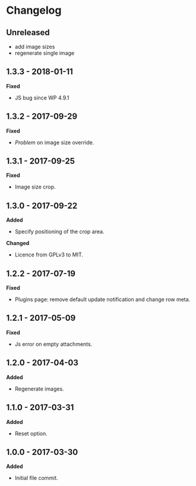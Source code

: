 # Changelog

## Unreleased

* add image sizes
* regenerate single image

## 1.3.3 - 2018-01-11
**Fixed**

* JS bug since WP 4.9.1

## 1.3.2 - 2017-09-29
**Fixed**

* _Problem_ on image size override.

## 1.3.1 - 2017-09-25
**Fixed**

* Image size crop.

## 1.3.0 - 2017-09-22
**Added**

* Specify positioning of the crop area.

**Changed**

* Licence from GPLv3 to MIT.

## 1.2.2 - 2017-07-19
**Fixed**

* Plugins page: remove default update notification and change row meta.

## 1.2.1 - 2017-05-09
**Fixed**

* Js error on empty attachments.

## 1.2.0 - 2017-04-03
**Added**

* Regenerate images.

## 1.1.0 - 2017-03-31
**Added**

* Reset option.

## 1.0.0 - 2017-03-30
**Added**

* Initial file commit.
